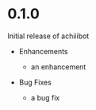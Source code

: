 # 0.1.0

Initial release of achiiibot

* Enhancements
  * an enhancement

* Bug Fixes
  * a bug fix
